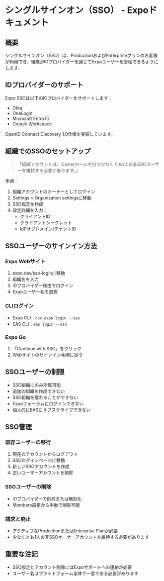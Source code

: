 # シングルサインオン（SSO） - Expoドキュメント

## 概要
シングルサインオン（SSO）は、ProductionおよびEnterpriseプランのお客様が利用でき、組織がIDプロバイダーを通じてExpoユーザーを管理できるようにします。

## IDプロバイダーのサポート
Expo SSOは以下のIDプロバイダーをサポートします：
- Okta
- OneLogin
- Microsoft Entra ID
- Google Workspace

OpenID Connect Discovery 1.0仕様を実装しています。

## 組織でのSSOのセットアップ

> 「組織アカウントは、Ownerロールを持つ少なくとも1人の非SSOユーザーを維持する必要があります。」

手順：
1. 組織アカウントのオーナーとしてログイン
2. Settings > Organization settingsに移動
3. SSO設定を作成
4. 設定詳細を入力：
   - クライアントID
   - クライアントシークレット
   - IdPサブドメイン/テナントID

## SSOユーザーのサインイン方法

### Expo Webサイト
1. expo.dev/sso-loginに移動
2. 組織名を入力
3. IDプロバイダー経由でログイン
4. Expoユーザー名を選択

### CLIログイン
- Expo CLI：`npx expo login --sso`
- EAS CLI：`eas login --sso`

### Expo Go
1. 「Continue with SSO」をクリック
2. Webサイトのサインイン手順に従う

## SSOユーザーの制限
- SSO組織にのみ所属可能
- 追加の組織を作成できない
- SSO組織を離れることができない
- Expoフォーラムにログインできない
- 個人的にEASにサブスクライブできない

## SSO管理

### 既存ユーザーの移行
1. 現在のアカウントからログアウト
2. SSOログインページに移動
3. 新しいSSOアカウントを作成
4. 古いユーザーアカウントを削除

### SSOユーザーの削除
- IDプロバイダーで削除または無効化
- Members設定から手動で削除可能

### 請求と廃止
- アクティブなProductionまたはEnterprise Planが必要
- 少なくとも1人の非SSOオーナーアカウントを維持する必要があります

## 重要な注記
- SSO設定とアカウント削除にはExpoサポートへの連絡が必要
- ユーザー名はプラットフォーム全体で一意である必要があります
